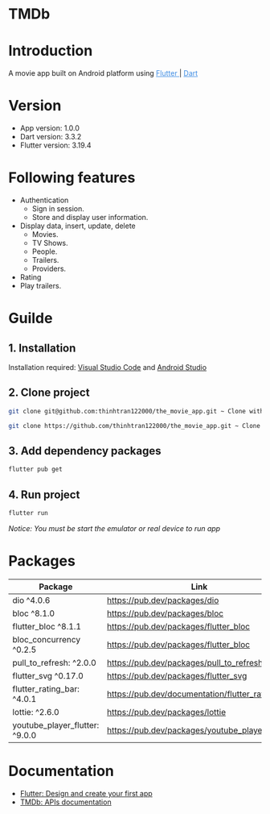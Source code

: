 <!DOCTYPE html>
<html>
<body>
<h1 style="font-weight:bold;"> TMDb
</h1>
<h1> Introduction </h1>
<p> A movie app built on Android platform using
    <span >
        <a style="color: #3f8de4;" href=https://flutter.dev> Flutter
        </a>
        <a>|</a>
         <a style="color: #3f8de4;" href=https://dart.dev> Dart
        </a>
    </span> 
</p>

<!-- ![Basic Animation](https://raw.githubusercontent.com/gskinner/flutter_animate/assets/infoView.gif)
![Visual Effects](https://raw.githubusercontent.com/gskinner/flutter_animate/assets/visualView.gif)
![Synchronized Animations](https://raw.githubusercontent.com/gskinner/flutter_animate/assets/adapterView.gif) -->

<h1> Version </h1>
<ul>
  <li>
  App version: 1.0.0
  </li>
  <li>
  Dart version: 3.3.2
  </li>
  <li>
  Flutter version: 3.19.4
  </li>  
</ul>

<h1> Following features </h1>

<ul>
  <li>
    <a>Authentication</a>
    <ul>
      <li>
        Sign in session.
      </li>
      <li>
        Store and display user information.
      </li>
    </ul>
  </li>
    <li> 
      <a>Display data, insert, update, delete</a>
        <ul>
            <li>
                Movies.
            </li>
            <li>
                TV Shows.
            </li>
            <li>
                People.
            </li>
            <li>
                Trailers.
            </li>
            <li>
                Providers.
            </li>
        </ul>
    </li>
    <li> 
      <a>Rating
      </a>
    </li>
    <li> 
        <a>Play trailers.
        </a>
    </li>
</ul>

<h1> Guilde </h1>

## 1. Installation

Installation required: [Visual Studio Code](https://code.visualstudio.com/) and [Android Studio](https://developer.android.com/)

## 2. Clone project

```sh
git clone git@github.com:thinhtran122000/the_movie_app.git ~ Clone with SSH
```

```sh
git clone https://github.com/thinhtran122000/the_movie_app.git ~ Clone with HTTPS
```

## 3. Add dependency packages

```sh
flutter pub get
```

## 4. Run project

```sh
flutter run
```

_Notice: You must be start the emulator or real device to run app_

<h1> Packages </h1>

| Package                        | Link                                            |
| ------------------------------ | ----------------------------------------------- |
| dio ^4.0.6                     | https://pub.dev/packages/dio                    |
| bloc ^8.1.0                    | https://pub.dev/packages/bloc                   |
| flutter_bloc ^8.1.1            | https://pub.dev/packages/flutter_bloc           |
| bloc_concurrency ^0.2.5        | https://pub.dev/packages/flutter_bloc           |
| pull_to_refresh: ^2.0.0        | https://pub.dev/packages/pull_to_refresh        |
| flutter_svg ^0.17.0            | https://pub.dev/packages/flutter_svg            |
| flutter_rating_bar: ^4.0.1     | https://pub.dev/documentation/flutter_rating    |
| lottie: ^2.6.0                 | https://pub.dev/packages/lottie                 |
| youtube_player_flutter: ^9.0.0 | https://pub.dev/packages/youtube_player_flutter |

<h1> Documentation </h1>

- [Flutter: Design and create your first app](https://flutter.dev/docs/get-started/codelab)
- [TMDb: APIs documentation](https://developer.themoviedb.org/reference/intro/getting-started)

</body>
</html>
